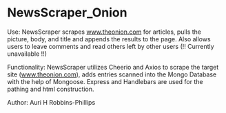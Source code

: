 # NewsScraper_Onion

Use: NewsScraper scrapes www.theonion.com for articles, pulls the picture, body, and title and appends the results to the page. Also allows
     users to leave comments and read others left by other users (!! Currently unavailable !!)

Functionality: NewsScraper utilizes Cheerio and Axios to scrape the target site (www.theonion.com), adds entries scanned into the Mongo Database with the help of Mongoose. Express and Handlebars are used for the pathing and html construction. 

Author: Auri H Robbins-Phillips